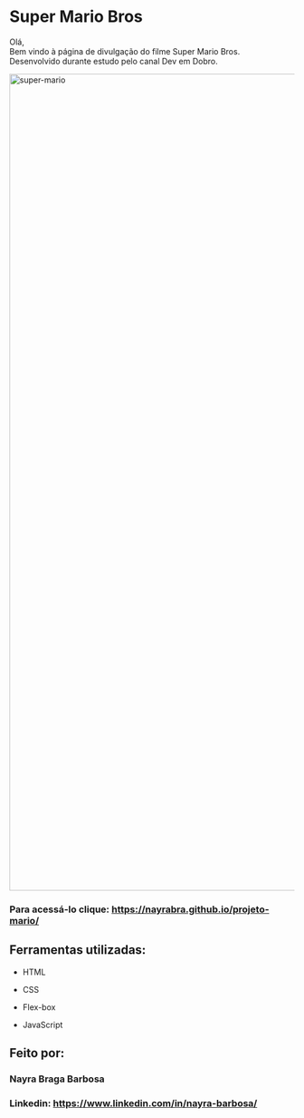 # Super Mario Bros
Olá, <br> Bem vindo à página de divulgação do filme Super Mario Bros.
<br>Desenvolvido durante estudo pelo canal Dev em Dobro.

<img width="1440" alt="super-mario" src="https://github.com/nayrabra/projeto-mario/assets/102299426/9a213505-ffd3-4aad-a481-8e5e20503cfc">

### Para acessá-lo clique: https://nayrabra.github.io/projeto-mario/

## Ferramentas utilizadas:

* HTML

* CSS

* Flex-box

* JavaScript

## Feito por:

### Nayra Braga Barbosa

### Linkedin: https://www.linkedin.com/in/nayra-barbosa/
